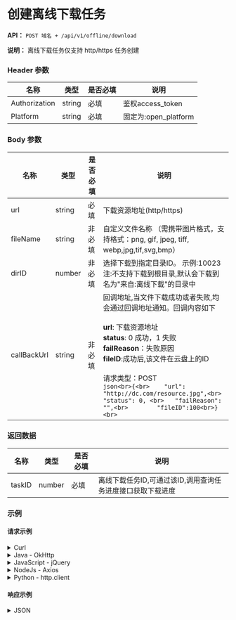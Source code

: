 # 创建离线下载任务

**API：** `POST 域名 + /api/v1/offline/download`

**说明：** 离线下载任务仅支持 http/https 任务创建

### Header 参数

| 名称          | 类型   | 是否必填 | 说明               |
|---------------|--------|----------|--------------------|
| Authorization | string | 必填     | 鉴权access\_token   |
| Platform      | string | 必填     | 固定为:open\_platform |

### Body 参数

| 名称        | 类型   | 是否必填 | 说明                                                                                                                                                                                                                            |
|-------------|--------|----------|---------------------------------------------------------------------------------------------------------------------------------------------------------------------------------------------------------------------------------|
| url         | string | 必填     | 下载资源地址(http/https)                                                                                                                                                                                                        |
| fileName    | string | 非必填   | 自定义文件名称 （需携带图片格式，支持格式：png, gif, jpeg, tiff, webp,jpg,tif,svg,bmp）                                                                                                                                            |
| dirID       | number | 非必填   | 选择下载到指定目录ID。 示例:10023<br>注:不支持下载到根目录,默认会下载到名为"来自:离线下载"的目录中                                                                                                                                      |
| callBackUrl | string | 非必填   | 回调地址,当文件下载成功或者失败,均会通过回调地址通知。回调内容如下<br><br>**url**: 下载资源地址<br>**status**: 0 成功，1 失败<br>**failReason**：失败原因<br>**fileID**:成功后,该文件在云盘上的ID<br><br>请求类型：POST<br>```json<br>{<br>	"url": "http://dc.com/resource.jpg",<br>	"status": 0, <br>	"failReason": "",<br>        "fileID":100<br>}<br>``` |

### 返回数据

| 名称   | 类型   | 是否必填 | 说明                                           |
|--------|--------|----------|------------------------------------------------|
| taskID | number | 必填     | 离线下载任务ID,可通过该ID,调用查询任务进度接口获取下载进度 |

### 示例

#### 请求示例

<details>
<summary>Curl</summary>

```shell
curl --location 'https://open-api.123pan.com/api/v1/offline/download' \
--header 'Content-Type: application/json' \
--header 'Platform: open_platform' \
--header 'Authorization: Bearer eyJhbGciOiJIUzI1NiIsInR5cCI6IkpXVCJ9.eyJl...(过长省略)' \
--data '{
    "url": "https://vip.123pan.cn/1815309870/...(过长省略)",
    "fileName": "测试https离线下载.mp4"
}'
```

</details>

<details>
<summary>Java - OkHttp</summary>

```java
OkHttpClient client = new OkHttpClient().newBuilder()
.build();
MediaType mediaType = MediaType.parse("application/json");
RequestBody body = RequestBody.create(mediaType, "{\n    \"url\": \"https://vip.123pan.cn/1815309870/...(过长省略)\",\n    \"fileName\": \"测试https离线下载.mp4\"\n}");
Request request = new Request.Builder()
.url("https://open-api.123pan.com/api/v1/offline/download")
.method("POST", body)
.addHeader("Content-Type", "application/json")
.addHeader("Platform", "open_platform")
.addHeader("Authorization", "Bearer eyJhbGciOiJIUzI1NiIsInR5cCI6IkpXVCJ9.eyJl...(过长省略)")
.build();
Response response = client.newCall(request).execute();
```

</details>

<details>
<summary>JavaScript - jQuery</summary>

```javascript
var settings = {
  "url": "https://open-api.123pan.com/api/v1/offline/download",
  "method": "POST",
  "timeout": 0,
  "headers": {
    "Content-Type": "application/json",
    "Platform": "open_platform",
    "Authorization": "Bearer eyJhbGciOiJIUzI1NiIsInR5cCI6IkpXVCJ9.eyJl...(过长省略)"
  },
  "data": JSON.stringify({
    "url": "https://vip.123pan.cn/1815309870/...(过长省略)",
    "fileName": "测试https离线下载.mp4"
  }),
};

$.ajax(settings).done(function (response) {
  console.log(response);
});
```

</details>

<details>
<summary>NodeJs - Axios</summary>

```javascript
const axios = require('axios');
let data = JSON.stringify({
  "url": "https://vip.123pan.cn/1815309870/...(过长省略)",
  "fileName": "测试https离线下载.mp4"
});

let config = {
  method: 'post',
  maxBodyLength: Infinity,
  url: 'https://open-api.123pan.com/api/v1/offline/download',
  headers: {
    'Content-Type': 'application/json',
    'Platform': 'open_platform',
    'Authorization': 'Bearer eyJhbGciOiJIUzI1NiIsInR5cCI6IkpXVCJ9.eyJl...(过长省略)'
  },
  data : data
};

axios.request(config)
.then((response) => {
  console.log(JSON.stringify(response.data));
})
.catch((error) => {
  console.log(error);
});
```

</details>

<details>
<summary>Python - http.client</summary>

```python
import http.client
import json

conn = http.client.HTTPSConnection("open-api.123pan.com")
payload = json.dumps({
  "url": "https://vip.123pan.cn/1815309870/...(过长省略)",
  "fileName": "测试https离线下载.mp4"
})
headers = {
  'Content-Type': 'application/json',
  'Platform': 'open_platform',
  'Authorization': 'Bearer eyJhbGciOiJIUzI1NiIsInR5cCI6IkpXVCJ9.eyJl...(过长省略)'
}
conn.request("POST", "/api/v1/offline/download", payload, headers)
res = conn.getresponse()
data = res.read()
print(data.decode("utf-8"))
```

</details>

#### 响应示例

<details>
<summary>JSON</summary>

```json
{
  "code": 0,
  "message": "ok",
  "data": {
    "taskID": 394756
  },
  "x-traceID": "2eabaf50-f64d-4603-a62d-b49cb4661e8e_kong-db-5898fdd8c6-t5pvc"
}
```

</details>
